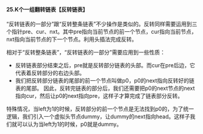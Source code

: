 #### 25.K个一组翻转链表【反转链表】

“反转链表的一部分”跟“反转整条链表”不少操作是类似的。反转同样需要运用到三个指针pre、cur、nxt。其中pre指向当前节点的前一个节点，cur指向当前节点，nxt指向当前节点的下一个节点。利用头插法完成反转。

相对于“反转整条链表”，“反转链表的一部分”需要应用到一些性质：
- 反转链表部分结束之后，pre就是反转部分链表的头部。而cur在pre后边，它代表着反转部分的右边头部。
- 我们把反转部分链表的尾部的前一个节点叫做p0，p0的next指向反转好的链表的尾部。
因此，反转完链表的部分后，我们还需要把p0的next节点的next指向cur，然后让p0的next指向pre，这样子才算完成了链表部分反转。

特殊情况，当left为1的时候，反转部分的前一个节点是无法找到p0的，为了统一逻辑，我们引入一个虚拟头节点dummy，让dummy的next指向head。这样子我们就可以认为当left为1的时候，p0就是dummy。









